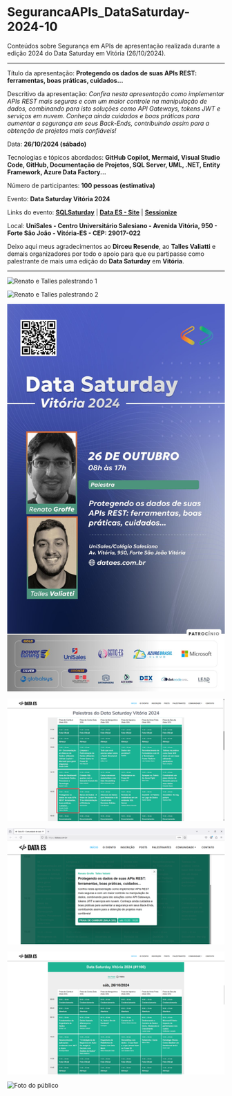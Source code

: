 # SegurancaAPIs_DataSaturday-2024-10
Conteúdos sobre Segurança em APIs de apresentação realizada durante a edição 2024 do Data Saturday em Vitória (26/10/2024).

---

Título da apresentação: **Protegendo os dados de suas APIs REST: ferramentas, boas práticas, cuidados...**

Descritivo da apresentação: *Confira nesta apresentação como implementar APIs REST mais seguras e com um maior controle na manipulação de dados, combinando para isto soluções como API Gateways, tokens JWT e serviços em nuvem. Conheça ainda cuidados e boas práticas para aumentar a segurança em seus Back-Ends, contribuindo assim para a obtenção de projetos mais confiáveis!*

Data: **26/10/2024 (sábado)**

Tecnologias e tópicos abordados: **GitHub Copilot, Mermaid, Visual Studio Code, GitHub, Documentação de Projetos, SQL Server, UML, .NET, Entity Framework, Azure Data Factory...**

Número de participantes: **100 pessoas (estimativa)**

Evento: **Data Saturday Vitória 2024**

Links do evento: **[SQLSaturday](https://sqlsaturday.com/2024-10-26-sqlsaturday1100/)** | **[Data ES - Site](https://dataes.com.br/)** | **[Sessionize](https://sessionize.com/sql-saturday-vitoria-2024/)**

Local: **UniSales - Centro Universitário Salesiano - Avenida Vitória, 950 - Forte São João - Vitória-ES - CEP: 29017-022**

Deixo aqui meus agradecimentos ao **Dirceu Resende**, ao **Talles Valiatti** e demais organizadores por todo o apoio para que eu partipasse como palestrante de mais uma edição do **Data Saturday** em **Vitória**.

---

![Renato e Talles palestrando 1](img/apis-01.JPG)

![Renato e Talles palestrando 2](img/apis-02.JPG)

![Banner - Renato e Talles](img/banner-apis.jpg)

![Programação 1](img/progr-pt1.png)

![Programação 2](img/progr-pt2.png)

![Programação 3](img/progr-pt3.png)

![Foto do público](img/dataes-2024-publico.jpg)